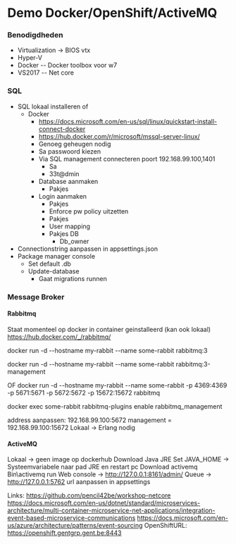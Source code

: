 # Demo Docker/OpenShift/ActiveMQ

### Benodigdheden
- Virtualization -> BIOS vtx
- Hyper-V
- Docker
-- Docker toolbox voor w7
- VS2017
-- Net core

### SQL
- SQL lokaal installeren of 
  - Docker
    - https://docs.microsoft.com/en-us/sql/linux/quickstart-install-connect-docker
    - https://hub.docker.com/r/microsoft/mssql-server-linux/
    - Genoeg geheugen nodig
    - Sa passwoord kiezen
    - Via SQL management connecteren poort 192.168.99.100,1401
      - Sa
      - 33t@dmin
    - Database aanmaken
      - Pakjes
    - Login aanmaken
      - Pakjes
      - Enforce pw policy uitzetten
      - Pakjes
      - User mapping
      - Pakjes DB
        - Db_owner
- Connectionstring aanpassen in appsettings.json
- Package manager console
  - Set default .db
  - Update-database
    - Gaat migrations runnen

### Message Broker
#### Rabbitmq 
Staat momenteel op docker in container geinstalleerd (kan ook lokaal)
https://hub.docker.com/_/rabbitmq/

docker run -d --hostname my-rabbit --name some-rabbit rabbitmq:3

docker run -d --hostname my-rabbit --name some-rabbit rabbitmq:3-management

OF
docker run -d --hostname my-rabbit --name some-rabbit -p 4369:4369 -p 5671:5671 -p 5672:5672 -p 15672:15672 rabbitmq

docker exec some-rabbit rabbitmq-plugins enable rabbitmq_management

address aanpassen: 192.168.99.100:5672
management = 192.168.99.100:15672
Lokaal -> Erlang nodig

#### ActiveMQ
Lokaal -> geen image op dockerhub
Download Java JRE
Set JAVA_HOME -> Systeemvariabele naar pad JRE en restart pc
Download activemq
Bin\activemq run
Web console -> http://127.0.0.1:8161/admin/
Queue ->  http://127.0.0.1:5762
url aanpassen in appsettings

Links:
https://github.com/pencil42be/workshop-netcore
https://docs.microsoft.com/en-us/dotnet/standard/microservices-architecture/multi-container-microservice-net-applications/integration-event-based-microservice-communications
https://docs.microsoft.com/en-us/azure/architecture/patterns/event-sourcing
OpenShiftURL: https://openshift.gentgrp.gent.be:8443
